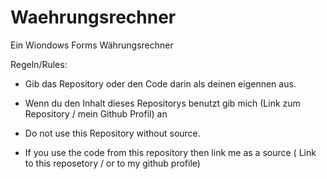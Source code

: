 # Waehrungsrechner
Ein Wiondows Forms Währungsrechner

Regeln/Rules:
- Gib das Repository oder den Code darin als deinen eigennen aus. 
- Wenn du den Inhalt dieses Repositorys benutzt gib mich (Link zum Repository / mein Github Profil) an

- Do not use this Repository without source.
- If you use the code from this repository then link me as a source ( Link to this reposetory / or to my github profile)
